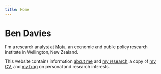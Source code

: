 ```yaml
---
title: Home
---
```


# Ben Davies

I'm a research analyst at [Motu](https://motu.nz), an economic and public policy research institute in Wellington, New Zealand.

This website contains information [about me](/about) and [my research](/research), a copy of [my CV](/cv.pdf), and [my blog](/blog) on personal and research interests.
